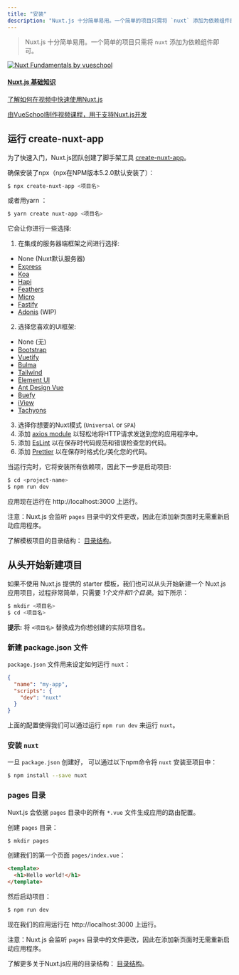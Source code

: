 ```yaml
---
title: "安装"
description: "Nuxt.js 十分简单易用。一个简单的项目只需将 `nuxt` 添加为依赖组件即可。"
---
```


> Nuxt.js 十分简单易用。一个简单的项目只需将 `nuxt` 添加为依赖组件即可。

<div>
  <a href="https://vueschool.io/courses/nuxtjs-fundamentals/?friend=nuxt" target="_blank" class="Promote">
    <img src="/nuxt-fundamentals.png" srcset="/nuxt-fundamentals-2x.png 2x" alt="Nuxt Fundamentals by vueschool"/>
    <div class="Promote__Content">
      <h4 class="Promote__Content__Title">Nuxt.js 基础知识</h4>
      <p class="Promote__Content__Description">了解如何在视频中快速使用Nuxt.js</p>
      <p class="Promote__Content__Signature">由VueSchool制作视频课程，用于支持Nuxt.js开发</p>
    </div>
  </a>
</div>

## 运行 create-nuxt-app

为了快速入门，Nuxt.js团队创建了脚手架工具 [create-nuxt-app](https://github.com/nuxt/create-nuxt-app)。

确保安装了npx（npx在NPM版本5.2.0默认安装了）：

```bash
$ npx create-nuxt-app <项目名>
```

或者用yarn ：

```bash
$ yarn create nuxt-app <项目名>
```

它会让你进行一些选择:

1. 在集成的服务器端框架之间进行选择:
  - None (Nuxt默认服务器)
  - [Express](https://github.com/expressjs/express)
  - [Koa](https://github.com/koajs/koa)
  - [Hapi](https://github.com/hapijs/hapi)
  - [Feathers](https://github.com/feathersjs/feathers)
  - [Micro](https://github.com/zeit/micro)
  - [Fastify](https://github.com/fastify/fastify)
  - [Adonis](https://github.com/adonisjs/adonis-framework) (WIP)
2. 选择您喜欢的UI框架:
  - None (无)
  - [Bootstrap](https://github.com/bootstrap-vue/bootstrap-vue)
  - [Vuetify](https://github.com/vuetifyjs/vuetify)
  - [Bulma](https://github.com/jgthms/bulma)
  - [Tailwind](https://github.com/tailwindcss/tailwindcss)
  - [Element UI](https://github.com/ElemeFE/element)
  - [Ant Design Vue](https://github.com/vueComponent/ant-design-vue)
  - [Buefy](https://buefy.github.io)
  - [iView](https://www.iviewui.com/)
  - [Tachyons](https://tachyons.io)
3. 选择你想要的Nuxt模式 (`Universal` or `SPA`)
4. 添加 [axios module](https://github.com/nuxt-community/axios-module) 以轻松地将HTTP请求发送到您的应用程序中。
5. 添加 [EsLint](https://eslint.org/) 以在保存时代码规范和错误检查您的代码。
5. 添加 [Prettier](https://prettier.io/) 以在保存时格式化/美化您的代码。

当运行完时，它将安装所有依赖项，因此下一步是启动项目:

```bash
$ cd <project-name>
$ npm run dev
```

应用现在运行在 http://localhost:3000 上运行。

<div class="Alert">

注意：Nuxt.js 会监听 `pages` 目录中的文件更改，因此在添加新页面时无需重新启动应用程序。

</div>

了解模板项目的目录结构： [目录结构](/guide/directory-structure)。

## 从头开始新建项目

如果不使用 Nuxt.js 提供的 starter 模板，我们也可以从头开始新建一个 Nuxt.js 应用项目，过程非常简单，只需要 *1个文件和1个目录*。如下所示：

```bash
$ mkdir <项目名>
$ cd <项目名>
```

<div class="Alert Alert--nuxt-green">

<b>提示:</b> 将 <code>&lt;项目名&gt;</nom-du-projet></code> 替换成为你想创建的实际项目名。

</div>

### 新建 package.json 文件

`package.json` 文件用来设定如何运行 `nuxt`：
```json
{
  "name": "my-app",
  "scripts": {
    "dev": "nuxt"
  }
}
```
上面的配置使得我们可以通过运行 `npm run dev` 来运行 `nuxt`。

### 安装 `nuxt`

一旦 `package.json` 创建好， 可以通过以下npm命令将 `nuxt` 安装至项目中：
```bash
$ npm install --save nuxt
```

### pages 目录

Nuxt.js 会依据 `pages` 目录中的所有 `*.vue` 文件生成应用的路由配置。

创建 `pages` 目录：
```bash
$ mkdir pages
```

创建我们的第一个页面 `pages/index.vue`：
```html
<template>
  <h1>Hello world!</h1>
</template>
```

然后启动项目：
```bash
$ npm run dev
```
现在我们的应用运行在 http://localhost:3000 上运行。

<div class="Alert">

注意：Nuxt.js 会监听 `pages` 目录中的文件更改，因此在添加新页面时无需重新启动应用程序。

</div>

了解更多关于Nuxt.js应用的目录结构： [目录结构](/guide/directory-structure)。
